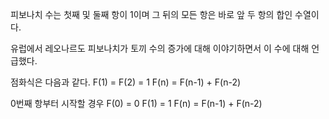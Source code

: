 피보나치 수는 첫째 및 둘째 항이 1이며 그 뒤의 모든 항은 바로 앞 두 항의 합인 수열이다.

유럽에서 레오나르도 피보나치가 토끼 수의 증가에 대해 이야기하면서 이 수에 대해 언급했다.

점화식은 다음과 같다.
F(1) = F(2) = 1
F(n) = F(n-1) + F(n-2)

0번째 항부터 시작할 경우
F(0) = 0
F(1) = 1
F(n) = F(n-1) + F(n-2)


